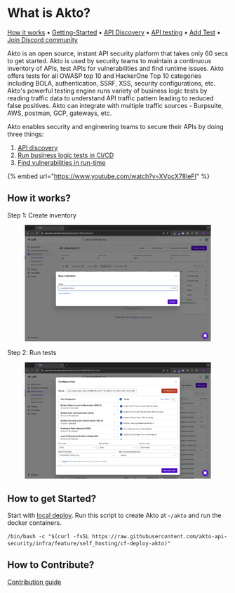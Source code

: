# What is Akto?

[How it works](./#how-it-works) • [Getting-Started](./#how-to-get-started) • [API Discovery](api-inventory-1/concepts/api-endpoints.md) • [API testing](api-security-testing/concepts/test.md) • [Add Test](test-editor/concepts/test-library.md) • [Join Discord community](https://discord.com/invite/Wpc6xVME4s)&#x20;

Akto is an open source, instant API security platform that takes only 60 secs to get started. Akto is used by security teams to maintain a continuous inventory of APIs, test APIs for vulnerabilities and find runtime issues. Akto offers tests for all OWASP top 10 and HackerOne Top 10 categories including BOLA, authentication, SSRF, XSS, security configurations, etc. Akto's powerful testing engine runs variety of business logic tests by reading traffic data to understand API traffic pattern leading to reduced false positives. Akto can integrate with multiple traffic sources - Burpsuite, AWS, postman, GCP, gateways, etc.

Akto enables security and engineering teams to secure their APIs by doing three things:

1. [API discovery](api-inventory-1/concepts/api-collection.md)
2. [Run business logic tests in CI/CD](api-security-testing/how-to/run-tests-in-cicd.md)
3. [Find vulnerabilities in run-time](api-security-testing/concepts/test.md)

{% embed url="https://www.youtube.com/watch?v=XVpcX78IeFI" %}

## How it works?

Step 1: Create inventory

<figure><img src=".gitbook/assets/image (6).png" alt=""><figcaption></figcaption></figure>

Step 2: Run tests

<figure><img src=".gitbook/assets/image (7).png" alt=""><figcaption></figcaption></figure>

## How to get Started?

Start with [local deploy](getting-started/local-deploy.md). Run this script to create Akto at `~/akto` and run the docker containers.

```
/bin/bash -c "$(curl -fsSL https://raw.githubusercontent.com/akto-api-security/infra/feature/self_hosting/cf-deploy-akto)"
```

## How to Contribute?

[Contribution guide](github-contribution-guide.md)
